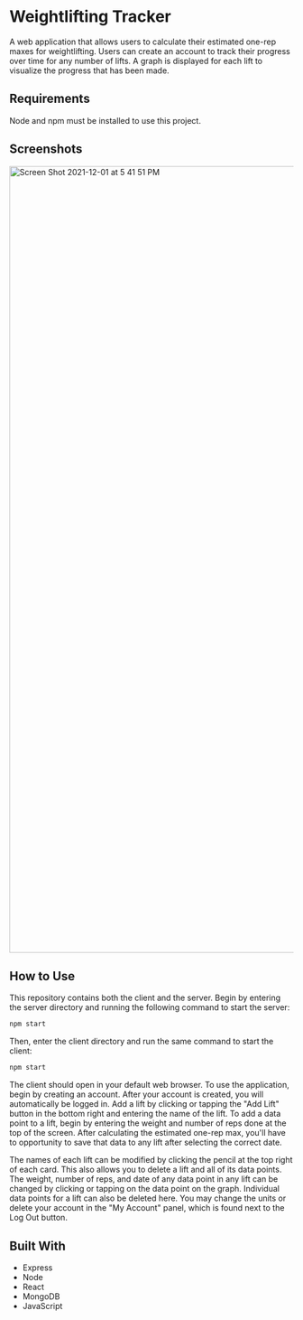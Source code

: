 # Weightlifting Tracker
A web application that allows users to calculate their estimated one-rep maxes for weightlifting. Users can create an account to track their progress over time for any number of lifts. A graph is displayed for each lift to visualize the progress that has been made.

## Requirements
Node and npm must be installed to use this project.

## Screenshots
<img width="1393" alt="Screen Shot 2021-12-01 at 5 41 51 PM" src="https://user-images.githubusercontent.com/32973242/144326081-e02742e9-6101-4ff7-97f0-eee1f6b74c62.png">

## How to Use
This repository contains both the client and the server. Begin by entering the server directory and running the following command to start the server:

```bash
npm start
```

Then, enter the client directory and run the same command to start the client:

```bash
npm start
```

The client should open in your default web browser. To use the application, begin by creating an account. After your account is created, you will automatically be logged in. Add a lift by clicking or tapping the "Add Lift" button in the bottom right and entering the name of the lift. To add a data point to a lift, begin by entering the weight and number of reps done at the top of the screen. After calculating the estimated one-rep max, you'll have to opportunity to save that data to any lift after selecting the correct date.

The names of each lift can be modified by clicking the pencil at the top right of each card. This also allows you to delete a lift and all of its data points. The weight, number of reps, and date of any data point in any lift can be changed by clicking or tapping on the data point on the graph. Individual data points for a lift can also be deleted here. You may change the units or delete your account in the "My Account" panel, which is found next to the Log Out button.

## Built With

- Express
- Node
- React
- MongoDB
- JavaScript

